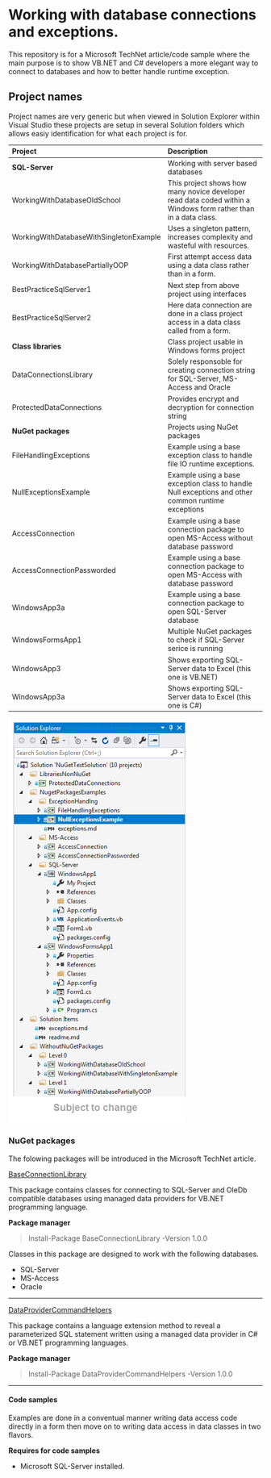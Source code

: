 # Working with database connections and exceptions.

This repository is for a Microsoft TechNet article/code sample where the main purpose is to show VB.NET and C# developers a more elegant way to connect to databases and how to better handle runtime exception.

## Project names
Project names are very generic but when viewed in Solution Explorer within Visual Studio these 
projects are setup in several Solution folders which allows easiy identification for what each project is for.

|Project | Description
| :------------- |:-------------|
|**SQL-Server**| Working with server based databases|
|WorkingWithDatabaseOldSchool  | This project shows how many novice developer read data coded within a Windows form rather than in a data class. |
|WorkingWithDatabaseWithSingletonExample  | Uses a singleton pattern, increases complexity and wasteful with resources.  |
|WorkingWithDatabasePartiallyOOP  |First attempt access data using a data class rather than in a form.|
|BestPracticeSqlServer1  | Next step from above project using interfaces       |
|BestPracticeSqlServer2  | Here data connection are done in a class project access in a data class called from a form. |
|**Class libraries**| Class project usable in Windows forms project|
|DataConnectionsLibrary  | Solely responsoble for creating connection string for SQL-Server, MS-Access and Oracle |
|ProtectedDataConnections  | Provides encrypt and decryption for connection string  |
|**NuGet packages**| Projects using NuGet packages|
|FileHandlingExceptions  | Example using a base exception class to handle file IO runtime exceptions. |
|NullExceptionsExample  | Example using a base exception class to handle Null exceptions and other common runtime exceptions  |
|AccessConnection | Example using a base connection package to open MS-Access without database password  |
|AccessConnectionPassworded | Example using a base connection package to open MS-Access with database password   |
|WindowsApp3a  | Example using a base connection package to open SQL-Server database |
|WindowsFormsApp1  | Multiple NuGet packages to check if SQL-Server serice is running   |
|WindowsApp3 | Shows exporting SQL-Server data to Excel (this one is VB.NET)    |
|WindowsApp3a  | Shows exporting SQL-Server data to Excel (this one is C#)    |



![Figure 1](Assets/SolutionExplorer.png)



### NuGet packages
The folowing packages will be introduced in the Microsoft TechNet article.

[BaseConnectionLibrary](https://www.nuget.org/packages/BaseConnectionLibrary/)

This package contains classes for connecting to SQL-Server and OleDb compatible databases using managed data providers for VB.NET programming language.


**Package manager**
> Install-Package BaseConnectionLibrary -Version 1.0.0

Classes in this package are designed to work with the following databases.
- SQL-Server
- MS-Access
- Oracle
___

[DataProviderCommandHelpers](https://www.nuget.org/packages/DataProviderCommandHelpers/1.0.0#)

This package contains a language extension method to reveal a parameterized SQL statement written using a managed data provider in C# or VB.NET programming languages.

**Package manager**
> Install-Package DataProviderCommandHelpers -Version 1.0.0

___

#### Code samples
Examples are done in a conventual manner writing data access code directly in a form then move on to writing data access in data classes in two flavors.

**Requires for code samples**
- Microsoft SQL-Server installed.